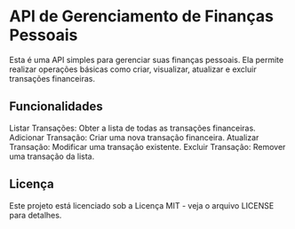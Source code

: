 # API de Gerenciamento de Finanças Pessoais
Esta é uma API simples para gerenciar suas finanças pessoais. Ela permite realizar operações básicas como criar, visualizar, atualizar e excluir transações financeiras.

## Funcionalidades
Listar Transações: Obter a lista de todas as transações financeiras.
Adicionar Transação: Criar uma nova transação financeira.
Atualizar Transação: Modificar uma transação existente.
Excluir Transação: Remover uma transação da lista.

## Licença
Este projeto está licenciado sob a Licença MIT - veja o arquivo LICENSE para detalhes.
